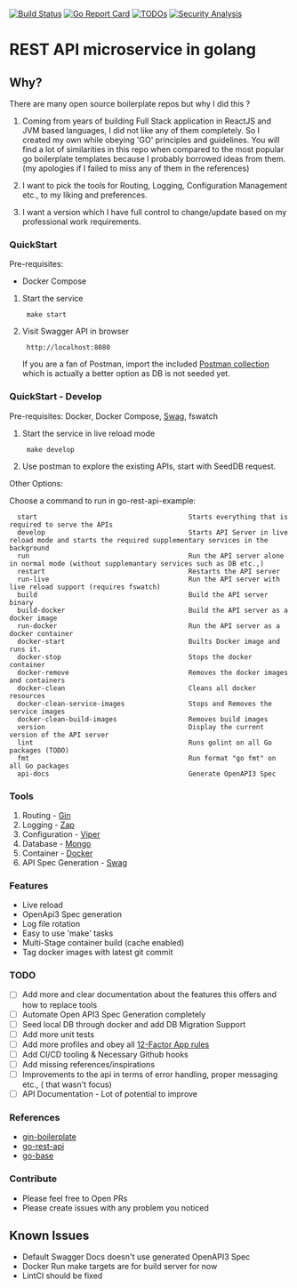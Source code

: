 [![Build Status](https://github.com/rameshsunkara/go-rest-api-example/actions/workflows/makefile.yml/badge.svg)](https://github.com/rameshsunkara/go-rest-api-example/actions/workflows/makefile.yml?query=branch%3Amain)
[![Go Report Card](https://goreportcard.com/badge/github.com/rameshsunkara/go-rest-api-example)](https://goreportcard.com/report/github.com/rameshsunkara/go-rest-api-example)
[![TODOs](https://badgen.net/https/api.tickgit.com/badgen/github.com/rameshsunkara/go-rest-api-example)](https://www.tickgit.com/browse?repo=github.com/rameshsunkara/go-rest-api-example)
[![Security Analysis](https://github.com/rameshsunkara/go-rest-api-example/actions/workflows/makefile.yml/badge.svg)](https://github.com/rameshsunkara/go-rest-api-example/actions/?query=workflow%3ACodeQL+branch%3Amain++)

# REST API microservice in golang

## Why?

There are many open source boilerplate repos but why I did this ?

1. Coming from years of building Full Stack application in ReactJS and JVM based languages, I did not like any of them
   completely.
   So I created my own while obeying 'GO' principles and guidelines.
   You will find a lot of similarities in this repo when compared to the most popular go boilerplate templates because I
   probably borrowed
   ideas from them. (my apologies if I failed to miss any of them in the references)

2. I want to pick the tools for Routing, Logging, Configuration Management etc., to my liking and preferences.

3. I want a version which I have full control to change/update based on my professional work requirements.

### QuickStart

Pre-requisites:

- Docker Compose

1. Start the service

        make start

2. Visit Swagger API in browser

        http://localhost:8080

   If you are a fan of Postman, import the included [Postman collection](Orders.postman_collection.json) which is actually a better option as DB is not
   seeded yet.

### QuickStart - Develop

Pre-requisites: Docker, Docker Compose, [Swag](https://github.com/swaggo/swag), fswatch

1. Start the service in live reload mode

        make develop

2. Use postman to explore the existing APIs, start with SeedDB request.

Other Options:

Choose a command to run in go-rest-api-example:

      start                                      Starts everything that is required to serve the APIs
      develop                                    Starts API Server in live reload mode and starts the required supplementary services in the background
      run                                        Run the API server alone in normal mode (without supplemantary services such as DB etc.,)
      restart                                    Restarts the API server
      run-live                                   Run the API server with live reload support (requires fswatch)
      build                                      Build the API server binary
      build-docker                               Build the API server as a docker image
      run-docker                                 Run the API server as a docker container
      docker-start                               Builts Docker image and runs it.
      docker-stop                                Stops the docker container
      docker-remove                              Removes the docker images and containers   
      docker-clean                               Cleans all docker resources
      docker-clean-service-images                Stops and Removes the service images
      docker-clean-build-images                  Removes build images
      version                                    Display the current version of the API server
      lint                                       Runs golint on all Go packages (TODO)
      fmt                                        Run format "go fmt" on all Go packages
      api-docs                                   Generate OpenAPI3 Spec

### Tools

1. Routing - [Gin](https://github.com/gin-gonic/gin)
2. Logging - [Zap](https://github.com/uber-go/zap)
3. Configuration - [Viper](https://github.com/spf13/viper)
4. Database - [Mongo](https://www.mongodb.com/)
5. Container - [Docker](https://www.docker.com/)
6. API Spec Generation - [Swag](https://github.com/swaggo/swag)

### Features

- Live reload
- OpenApi3 Spec generation
- Log file rotation
- Easy to use 'make' tasks
- Multi-Stage container build (cache enabled)
- Tag docker images with latest git commit

### TODO

- [ ] Add more and clear documentation about the features this offers and how to replace tools
- [ ] Automate Open API3 Spec Generation completely
- [ ] Seed local DB through docker and add DB Migration Support
- [ ] Add more unit tests
- [ ] Add more profiles and obey all [12-Factor App rules](https://12factor.net/ru/)
- [ ] Add CI/CD tooling & Necessary Github hooks
- [ ] Add missing references/inspirations
- [ ] Improvements to the api in terms of error handling, proper messaging etc., ( that wasn't focus)
- [ ] API Documentation - Lot of potential to improve

### References

- [gin-boilerplate](https://github.com/Massad/gin-boilerplate)
- [go-rest-api](https://github.com/qiangxue/go-rest-api)
- [go-base](https://github.com/dhax/go-base)

### Contribute

- Please feel free to Open PRs
- Please create issues with any problem you noticed

## Known Issues

- Default Swagger Docs doesn't use generated OpenAPI3 Spec
- Docker Run make targets are for build server for now
- LintCI should be fixed
